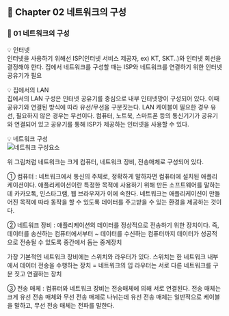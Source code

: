 ## 📕 Chapter 02 네트워크의 구성

### 📙 01 네트워크의 구성     

💡 인터넷\
인터넷을 사용하기 위해선 ISP(인터넷 서비스 제공자, ex) KT, SKT..)와 인터넷 회선을 결정해야 한다.
집에서 네트워크를 구성할 때는 ISP와 네트워크를 연결하기 위한 인터넷 공유기가 필요

💡 집에서의 LAN  
집에서의 LAN 구성은 인터넷 공유기를 중심으로 내부 인터넷망이 구성되어 있다. 이때 공유기와 연결된 방식에 따라 유선/무선을 구분짓는다.
LAN 케이블이 필요한 경우 유선, 필요하지 않은 경우는 무선이다. 
컴퓨터, 노트북, 스마트폰 등의 통신기기가 공유기와 연결되어 있고 공유기를 통해 ISP가 제공하는 인터넷을 사용할 수 있다. 

💡 네트워크 구성  
![네트워크 구성요소](https://user-images.githubusercontent.com/45066381/136177627-c77525d4-7a44-4653-ae12-12076c9062eb.png)

 위 그림처럼 네트워크는 크게 컴퓨터, 네트워크 장비, 전송매체로 구성되어 있다.
 
 ① 컴퓨터 : 네트워크에서 통신의 주체로, 정확하게 말하자면 컴퓨터에 설치된 애플리케이션이다. 애플리케이션이란 특정한 목적에 사용하기 위해 만든 소프트웨어를 말하는데 카카오톡, 인스타그램, 웹 브라우저가 이에 속한다. 네트워크는 애플리케이션이 만들어진 목적에 따라 동작을 할 수 있도록 데이터를 주고받을 수 있는 환경을 제공하는 것이다. 
 
 ② 네트워크 장비 : 애플리케이션의 데이터를 정상적으로 전송하기 위한 장치이다. 즉, 데이터를 송신하는 컴퓨터에서부터 ~ 데이터를 수신하는 컴퓨터까지 데이터가 성공적으로 전송될 수 있도록 중간에서 돕는 중계장치
 
 가장 기본적인 네트워크 장비에는 스위치와 라우터가 있다. 스위치는 한 네트워크 내부에서 데이터 전송을 수행하는 장치 = 네트워크의 입 
 라우터는 서로 다른 네트워크를 구분 짓고 연결하는 장치
 
 ③ 전송 매체 : 컴퓨터와 네트워크 장비는 전송매체에 의해 서로 연결된다. 전송 매체는 크게 유선 전송 매체와 무선 전송 매체로 나뉘는데 유선 전송 매체는 일반적으로 케이블을 말하고, 무선 전송 매체는 전파를 말한다.
